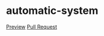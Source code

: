 # automatic-system
[Preview](https://your-name.github.io/your-repo/)
[Pull Request](https://github.com/your-name/your-repo/pull/1/files)

